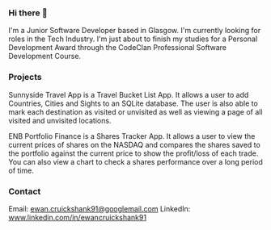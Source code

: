 ### Hi there 👋

I'm a Junior Software Developer based in Glasgow. I'm currently looking for roles in the Tech Industry. I'm just about to finish my studies for a Personal Development Award through the CodeClan Professional Software Development Course. 

### Projects

Sunnyside Travel App is a Travel Bucket List App. It allows a user to add Countries, Cities and Sights to an SQLite database. The user is also able to mark each destination as visited or unvisited as well as viewing a page of all visited and unvisited locations.

ENB Portfolio Finance is a Shares Tracker App. It allows a user to view the current prices of shares on the NASDAQ and compares the shares saved to the portfolio against the current price to show the profit/loss of each trade. You can also view a chart to check a shares performance over a long period of time. 

### Contact

Email: ewan.cruickshank91@googlemail.com
LinkedIn: www.linkedin.com/in/ewancruickshank91
